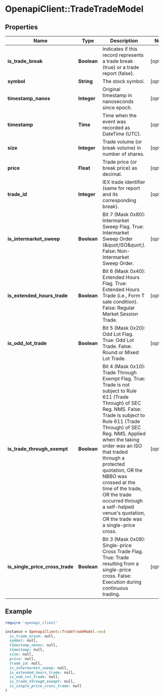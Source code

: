 # OpenapiClient::TradeTradeModel

## Properties

| Name | Type | Description | Notes |
| ---- | ---- | ----------- | ----- |
| **is_trade_break** | **Boolean** | Indicates if this record represents a trade break (true) or a trade report (false). | [optional] |
| **symbol** | **String** | The stock symbol. | [optional] |
| **timestamp_nanos** | **Integer** | Original timestamp in nanoseconds since epoch. | [optional] |
| **timestamp** | **Time** | Time when the event was recorded as DateTime (UTC). | [optional] |
| **size** | **Integer** | Trade volume (or break volume) in number of shares. | [optional] |
| **price** | **Float** | Trade price (or break price) as decimal. | [optional] |
| **trade_id** | **Integer** | IEX trade identifier (same for report and its corresponding break). | [optional] |
| **is_intermarket_sweep** | **Boolean** | Bit 7 (Mask 0x80): Intermarket Sweep Flag.  True: Intermarket Sweep Order (\&quot;ISO\&quot;).  False: Non-Intermarket Sweep Order. | [optional] |
| **is_extended_hours_trade** | **Boolean** | Bit 6 (Mask 0x40): Extended Hours Flag.  True: Extended Hours Trade (i.e., Form T sale condition).  False: Regular Market Session Trade. | [optional] |
| **is_odd_lot_trade** | **Boolean** | Bit 5 (Mask 0x20): Odd Lot Flag.  True: Odd Lot Trade.  False: Round or Mixed Lot Trade. | [optional] |
| **is_trade_through_exempt** | **Boolean** | Bit 4 (Mask 0x10): Trade Through Exempt Flag.  True: Trade is not subject to Rule 611 (Trade Through) of SEC Reg. NMS.  False: Trade is subject to Rule 611 (Trade Through) of SEC Reg. NMS.  Applied when the taking order was an ISO that traded through a protected quotation,  OR the NBBO was crossed at the time of the trade,  OR the trade occurred through a self-helped venue&#39;s quotation,  OR the trade was a single-price cross. | [optional] |
| **is_single_price_cross_trade** | **Boolean** | Bit 3 (Mask 0x08): Single-price Cross Trade Flag.  True: Trade resulting from a single-price cross.  False: Execution during continuous trading. | [optional] |

## Example

```ruby
require 'openapi_client'

instance = OpenapiClient::TradeTradeModel.new(
  is_trade_break: null,
  symbol: null,
  timestamp_nanos: null,
  timestamp: null,
  size: null,
  price: null,
  trade_id: null,
  is_intermarket_sweep: null,
  is_extended_hours_trade: null,
  is_odd_lot_trade: null,
  is_trade_through_exempt: null,
  is_single_price_cross_trade: null
)
```

